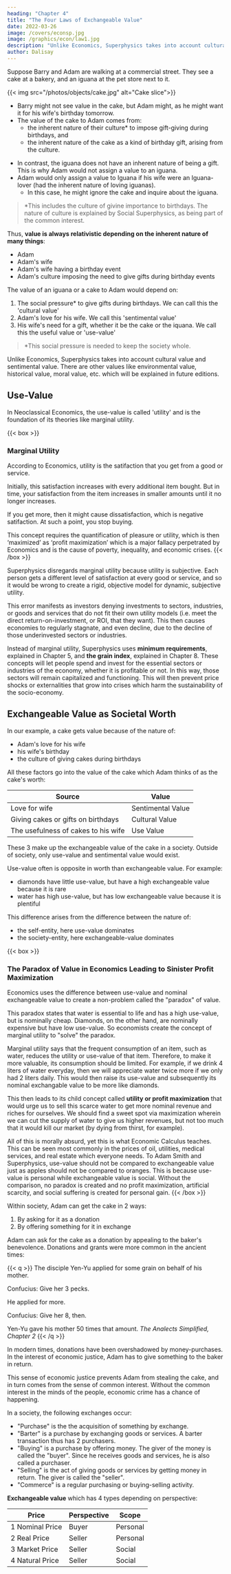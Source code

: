 ```yaml
---
heading: "Chapter 4"
title: "The Four Laws of Exchangeable Value"
date: 2022-03-26
image: /covers/econsp.jpg
image: /graphics/econ/law1.jpg
description: "Unlike Economics, Superphysics takes into account cultural value and sentimental value. There are other values like environmental value, historical value, moral value, etc. which will be explained in future editions."
author: Dalisay
---
```



<!-- Economic Superphysics explains socio-economics, as the combined dynamics of society and its economy, from the perspective of the four laws of value. 
 -->


Suppose Barry and Adam are walking at a commercial street. They see a cake at a bakery, and an iguana at the pet store next to it. 


{{< img src="/photos/objects/cake.jpg" alt="Cake slice">}}

  
- Barry might not see value in the cake, but Adam might, as he might want it for his wife's birthday tomorrow. 
- The value of the cake to Adam comes from:
  - the inherent nature of their culture* to impose gift-giving during birthdays, and
  - the inherent nature of the cake as a kind of birthday gift, arising from the culture.  
<!--    dharma or tao (nature) of
- the tao (nature) of the cake as being a kind of gift.  -->
- In contrast, the iguana does not have an inherent nature of being a gift. This is why Adam would not assign a value to an iguana. 
- Adam would only assign a value to Iguana if his wife were an Iguana-lover (had the inherent nature of loving iguanas). 
  - In this case, he might ignore the cake and inquire about the iguana.  

> *This includes the culture of givine importance to birthdays. The nature of culture is explained by Social Superphysics, as being part of the common interest.

<!-- This tao is not present in Mr. A and so he sees no value in the cake.   -->

Thus, **value is always relativistic depending on the inherent nature of many things**:
- Adam
- Adam's wife
- Adam's wife having a birthday event
- Adam's culture imposing the need to give gifts during birthday events

The value of an iguana or a cake to Adam would depend on:

1. The social pressure* to give gifts during birthdays. We can call this the 'cultural value'
2. Adam's love for his wife. We call this 'sentimental value'
3. His wife's need for a gift, whether it be the cake or the iquana. We call this the useful value or 'use-value' 

> *This social pressure is needed to keep the society whole. 


Unlike Economics, Superphysics takes into account cultural value and sentimental value. There are other values like environmental value, historical value, moral value, etc. which will be explained in future editions.  


## Use-Value

In Neoclassical Economics, the use-value is called 'utility' and is the foundation of its theories like marginal utility.


{{< box >}}
### Marginal Utility

According to Economics, utility is the satifaction that you get from a good or service.

Initially, this satisfaction increases with every additional item bought. But in time, your satisfaction from the item increases in smaller amounts until it no longer increases.

<!-- At this point, you say you have all the items that you need.  -->

If you get more, then it might cause dissatisfaction, which is negative satifaction. At such a point, you stop buying. 

This concept requires the quantification of pleasure or utility, which is then ‘maximized’ as ‘profit maximization’ which is a major  fallacy perpetrated by Economics and is the cause of poverty, inequality, and economic crises. 
{{< /box >}}

<!--  to the general society and the personal self, just as energy has a general and special relativity.  -->

Superphysics disregards marginal utility because utility is subjective. Each person gets a different level of satisfaction at every good or service, and so it would be wrong to create a rigid, objective model for dynamic, subjective utility. 

This error manifests as investors denying investments to sectors, industries, or goods and services that do not fit their own utility models (i.e. meet the direct return-on-investment, or ROI, that they want). This then causes economies to regularly stagnate, and even decline, due to the decline of those underinvested sectors or industries. 

Instead of marginal utility, Superphysics uses **minimum requirements**, explained in Chapter 5, and **the grain index**, explained in Chapter 8.  These concepts will let people spend and invest for the essential sectors or industries of the economy, whether it is profitable or not. In this way, those sectors will remain capitalized and functioning. This will then prevent price shocks or externalities that grow into crises which harm the sustainability of the socio-economy.

<!-- This value is called **use-value** or  in Economics. Superphysics allows sentimental value, but since the mechanism to objectively compare sentiments is not yet established*, we shall stick to use-value. 


> *We're working on that too -->


## Exchangeable Value as Societal Worth
<!-- Purchase Versus Buying -->


In our example, a cake gets value because of the nature of:
- Adam's love for his wife
- his wife's birthday
- the culture of giving cakes during birthdays

All these factors go into the value of the cake which Adam thinks of as the cake's worth:

Source | Value
--- | ---
Love for wife | Sentimental Value
Giving cakes or gifts on birthdays | Cultural Value
The usefulness of cakes to his wife | Use Value


These 3 make up the exchangeable value of the cake in a society. Outside of society, only use-value and sentimental value would exist. 

Use-value often is opposite in worth than exchangeable value. For example:
- diamonds have little use-value, but have a high exchangeable value because it is rare
- water has high use-value, but has low exchangeable value because it is plentiful

This difference arises from the difference between the nature of:
- the self-entity, here use-value dominates
- the society-entity, here exchangeable-value dominates


{{< box >}}
### The Paradox of Value in Economics Leading to Sinister Profit Maximization

Economics uses the difference between use-value and nominal exchangeable value to create a non-problem called the "paradox" of value.

This paradox states that water is essential to life and has a high use-value, but is nominally cheap. Diamonds, on the other hand, are nominally expensive but have low use-value. So economists create the concept of marginal utility to "solve" the paradox.

Marginal utility says that the frequent consumption of an item, such as water, reduces the utility or use-value of that item. Therefore, to make it more valuable, its consumption should be limited. For example, if we drink 4 liters of water everyday, then we will appreciate water twice more if we only had 2 liters daily. This would then raise its use-value and subsequently its nominal exchangable value to be more like diamonds.

This then leads to its child concept called **utility or profit maximization** that would urge us to sell this scarce water to get more nominal revenue and riches for ourselves. We should find a sweet spot via maximization wherein we can cut the supply of water to give us higher revenues, but not too much that it would kill our market (by dying from thirst, for example).

All of this is morally absurd, yet this is what Economic Calculus teaches. This can be seen most commonly in the prices of oil, utilities, medical services, and real estate which everyone needs. To Adam Smith and Superphysics, use-value should not be compared to exchangeable value just as apples should not be compared to oranges. This is because use-value is personal while exchangeable value is social. Without the comparison, no paradox is created and no profit maximization, artificial scarcity, and social suffering is created for personal gain.
{{< /box >}}
<!--   use-value is determined by the wife's need or want to receive a cake on her birthday. The subjective use-value is therefore the most critical part of the value of the cake. -->

Within society, Adam can get the cake in 2 ways:

1. By asking for it as a donation
2. By offering something for it in exchange


<!-- But Adam normally cannot come up to the baker and simply ask for the cake. --> 

Adam can ask for the cake as a donation by appealing to the baker's benevolence. Donations and grants were more common in the ancient times:

{{< q >}}
The disciple Yen-Yu applied for some grain on behalf of his mother. 

<p>Confucius: Give her 3 pecks.</p>

He applied for more. 

<p>Confucius: Give her 8, then.</p>

Yen-Yu gave his mother 50 times that amount.
<cite>The Analects Simplified, Chapter 2</cite>
{{< /q >}}



In modern times, donations have been overshadowed by money-purchases. In the interest of economic justice, Adam has to give something to the baker in return.

This sense of economic justice prevents Adam from stealing the cake, and in turn comes from the sense of common interest. Without the common interest in the minds of the people, economic crime has a chance of happening. 

In a society, the following exchanges occur:

- "Purchase" is the the acquisition of something by exchange. 
- "Barter" is a purchase by exchanging goods or services. A barter transaction thus has 2 purchasers. 
- "Buying" is a purchase by offering money. The giver of the money is called the "buyer". Since he receives goods and services, he is also called a purchaser. 
- "Selling" is the act of giving goods or services by getting money in return. The giver is called the "seller". 
- "Commerce" is a regular purchasing or buying-selling activity. 

**Exchangeable value** which has 4 types depending on perspective:

Price | Perspective | Scope
--- | --- | ---
1 Nominal Price | Buyer | Personal
2 Real Price | Seller | Personal
3 Market Price | Seller | Social
4 Natural Price | Seller | Social

